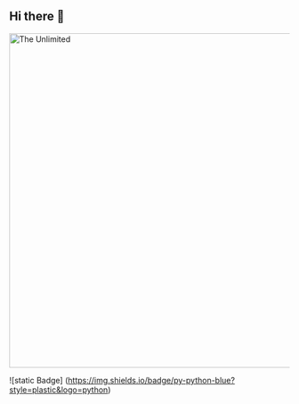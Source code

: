 ## Hi there 👋

<img src="https://i.pinimg.com/originals/ec/cb/bd/eccbbd33e1cc8561e4832171686af2ed.jpg" alt="The Unlimited" width="600">

![static Badge] (https://img.shields.io/badge/py-python-blue?style=plastic&logo=python)
